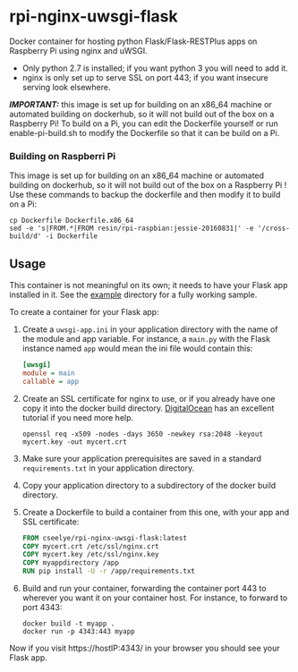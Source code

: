 # rpi-nginx-uwsgi-flask
Docker container for hosting python Flask/Flask-RESTPlus apps on Raspberry Pi using nginx and uWSGI.  
* Only python 2.7 is installed; if you want python 3 you will need to add it.
* nginx is only set up to serve SSL on port 443; if you want insecure serving look elsewhere.

**_IMPORTANT:_** this image is set up for building on an x86_64 machine or automated building on dockerhub, so it will not build out of
the box on a Raspberry Pi! To build on a Pi, you can edit the Dockerfile yourself or run enable-pi-build.sh to modify the
Dockerfile so that it can be build on a Pi.

### Building on Raspberri Pi
This image is set up for building on an x86_64 machine or automated building on dockerhub, so it will not build out of
the box on a Raspberry Pi ! Use these commands to backup the dockerfile and then modify it to build on a Pi:

```Shell
cp Dockerfile Dockerfile.x86_64
sed -e 's|FROM.*|FROM resin/rpi-raspbian:jessie-20160831|' -e '/cross-build/d' -i Dockerfile
```

## Usage

This container is not meaningful on its own; it needs to have your Flask app installed in it.  See the [example](example) directory for a
fully working sample.

To create a container for your Flask app:

1. Create a ```uwsgi-app.ini``` in your application directory with the name of the module and app variable. For instance, a
```main.py``` with the Flask instance named ```app``` would mean the ini file would contain this:

    ```ini
    [uwsgi]
    module = main
    callable = app
    ```

2. Create an SSL certificate for nginx to use, or if you already have one copy it into the docker build directory.
[DigitalOcean](https://www.digitalocean.com/community/tutorials/how-to-create-a-self-signed-ssl-certificate-for-nginx-in-ubuntu-16-04)
has an excellent tutorial if you need more help.

    ```
    openssl req -x509 -nodes -days 3650 -newkey rsa:2048 -keyout mycert.key -out mycert.crt
    ```

3. Make sure your application prerequisites are saved in a standard ```requirements.txt``` in your application directory.

4. Copy your application directory to a subdirectory of the docker build directory.  

5. Create a Dockerfile to build a container from this one, with your app and SSL certificate:

    ```Dockerfile
    FROM cseelye/rpi-nginx-uwsgi-flask:latest
    COPY mycert.crt /etc/ssl/nginx.crt
    COPY mycert.key /etc/ssl/nginx.key
    COPY myappdirectory /app
    RUN pip install -U -r /app/requirements.txt
    ```

6. Build and run your container, forwarding the container port 443 to wherever you want it on your container host. For instance, to
forward to port 4343:

    ```Shell
    docker build -t myapp .  
    docker run -p 4343:443 myapp
    ```

Now if you visit https://hostIP:4343/ in your browser you should see your Flask app.
